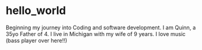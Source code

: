 # hello_world
Beginning my journey into Coding and software development.
I am Quinn, a 35yo Father of 4. I live in Michigan with my wife of 9 years.
I love music (bass player over here!!)
